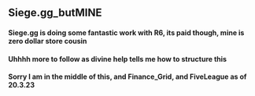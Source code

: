 ## Siege.gg_butMINE
#### Siege.gg is doing some fantastic work with R6, its paid though, mine is zero dollar store cousin
#### Uhhhh more to follow as divine help tells me how to structure this
#### Sorry I am in the middle of this, and Finance_Grid, and FiveLeague as of 20.3.23
